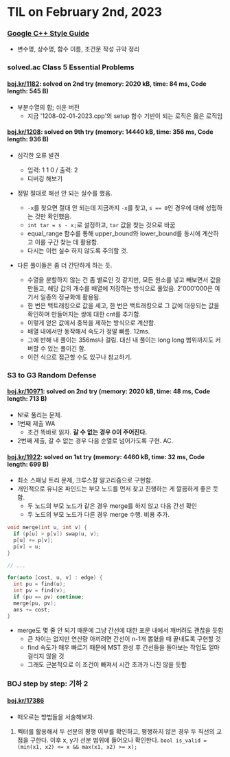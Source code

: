 # **TIL on February 2nd, 2023**
### [Google C++ Style Guide](../../../Languages/C/google-cpp-style-guide-02-02-2023.md)
* 변수명, 상수명, 함수 이름, 조건문 작성 규약 정리


### solved.ac Class 5 Essential Problems
#### [boj.kr/1182](../../../Problem%20Solving/boj/solvedac/1182-02-02-2023.cpp): solved on 2nd try (memory: 2020 kB, time: 84 ms, Code length: 545 B)
* 부분수열의 합; 쉬운 버전
  - 지금 '1208-02-01-2023.cpp'의 setup 함수 기반이 되는 로직은 옳은 로직임


#### [boj.kr/1208](../../../Problem%20Solving/boj/solvedac/1208-02-01-2023.cpp): solved on 9th try (memory: 14440 kB, time: 356 ms, Code length: 936 B)
* 심각한 오류 발견
  - 입력: 1 1 0 / 출력: 2
  - 디버깅 해보기

* 정말 절대로 해선 안 되는 실수를 했음.
  - `-x`를 찾으면 절대 안 되는데 지금까지 `-x`를 찾고, `s == 0`인 경우에 대해 성립하는 것만 확인했음.
  - `int tar = s - x;`로 설정하고, `tar` 값을 찾는 것으로 바꿈
  - equal_range 함수를 통해 upper_bound와 lower_bound를 동시에 계산하고 이를 구간 찾는 데 활용함.
  - 다시는 이런 실수 하지 않도록 주의할 것.

* 다른 풀이들은 좀 더 간단하게 하는 듯.
  - 수열을 분할하지 않는 건 좀 별로인 것 같지만, 모든 원소를 넣고 빼보면서 값을 만들고, 해당 값의 개수를 배열에 저장하는 방식으로 풀었음. 2'000'000은 여기서 일종의 정규화에 활용됨.
  - 한 번은 백트래킹으로 값을 세고, 한 번은 백트래킹으로 그 값에 대응되는 값을 확인하며 만들어지는 쌍에 대한 cnt를 추가함.
  - 이렇게 얻은 값에서 중복을 제하는 방식으로 계산함.
  - 배열 내에서만 동작해서 속도가 정말 빠름. 12ms.
  - 그에 반해 내 풀이는 356ms나 걸림. 대신 내 풀이는 long long 범위까지도 커버할 수 있는 풀이긴 함.
  - 이런 식으로 접근할 수도 있구나 참고하기.


### S3 to G3 Random Defense
#### [boj.kr/10971](../../../Problem%20Solving/boj/random%20defense/10971-02-02-2023.cpp): solved on 2nd try (memory: 2020 kB, time: 48 ms, Code length: 713 B)
* N!로 풀리는 문제.
* 1번째 제출 WA
  - 조건 똑바로 읽자. **갈 수 없는 경우 0이 주어진다.**
* 2번째 제출, 갈 수 없는 경우 다음 순열로 넘어가도록 구현. AC.


#### [boj.kr/1922](../../../Problem%20Solving/boj/random%20defense/1922-02-02-2023.cpp): solved on 1st try (memory: 4460 kB, time: 32 ms, Code length: 699 B)
* 최소 스패닝 트리 문제, 크루스칼 알고리즘으로 구현함.
* 개인적으로 유니온 파인드는 부모 노드를 먼저 찾고 진행하는 게 깔끔하게 좋은 듯함.
  - 두 노드의 부모 노드가 같은 경우 merge를 하지 않고 다음 간선 확인
  - 두 노드의 부모 노드가 다른 경우 merge 수행. 비용 추가.

```cpp
void merge(int u, int v) {
  if (p[u] > p[v]) swap(u, v);
  p[u] += p[v];
  p[v] = u;
}

// ...

for(auto [cost, u, v] : edge) {
  int pu = find(u);
  int pv = find(v);
  if (pu == pv) continue;
  merge(pu, pv);
  ans += cost;
}
```

* merge도 몇 줄 안 되기 때문에 그냥 간선에 대한 포문 내에서 깨버려도 괜찮을 듯함
  - 큰 차이는 없지만 연산량 아끼려면 간선이 n-1개 뽑혔을 때 끝내도록 구현할 것
  - find 속도가 매우 빠르기 때문에 MST 완성 후 간선들을 돌아보는 작업도 얼마 걸리지 않을 것
  - 그래도 근본적으로 이 조건이 빠져서 시간 초과가 나진 않을 듯함


### BOJ step by step: 기하 2
#### [boj.kr/17386](../../../Problem%20Solving/boj/Math/17386-02-02-2023.cpp)
* 떠오르는 방법들을 서술해보자.

1. 벡터를 활용해서 두 선분의 평행 여부를 확인하고, 평행하지 않은 경우 두 직선의 교점을 구한다. 이후 x, y가 선분 범위에 들어오나 확인한다. `bool is_valid = (min(x1, x2) <= x && max(x1, x2) >= x);`